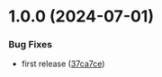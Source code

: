 # 1.0.0 (2024-07-01)


### Bug Fixes

* first release ([37ca7ce](https://github.com/simone-romagnoli/curriculum-vitae/commit/37ca7ce03bba72073de461492810fbfe29a3b34e))
